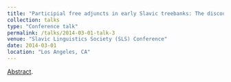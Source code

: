 ```yaml
---
title: "Participial free adjuncts in early Slavic treebanks: The discourse properties of the dative absolute."
collection: talks
type: "Conference talk"
permalink: /talks/2014-03-01-talk-3
venue: "Slavic Linguistics Society (SLS) Conference"
date: 2014-03-01
location: "Los Angeles, CA"
---
```

[Abstract](https://slavicgf.sitehost.iu.edu/SLS/abstracts/Pedrazzini.PDF).